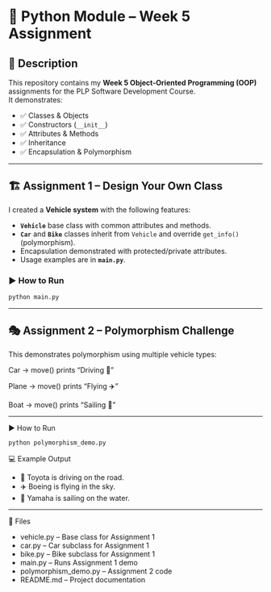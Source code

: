 # 🐍 Python Module – Week 5 Assignment  

## 📌 Description  
This repository contains my **Week 5 Object-Oriented Programming (OOP)** assignments for the PLP Software Development Course.  
It demonstrates:  

- ✅ Classes & Objects  
- ✅ Constructors (`__init__`)  
- ✅ Attributes & Methods  
- ✅ Inheritance  
- ✅ Encapsulation & Polymorphism  

---

## 🏗 Assignment 1 – Design Your Own Class  
I created a **Vehicle system** with the following features:  
- **`Vehicle`** base class with common attributes and methods.  
- **`Car`** and **`Bike`** classes inherit from `Vehicle` and override `get_info()` (polymorphism).  
- Encapsulation demonstrated with protected/private attributes.  
- Usage examples are in **`main.py`**.  

### ▶ How to Run  
```bash
python main.py
```
---

## 🎭 Assignment 2 – Polymorphism Challenge

This demonstrates polymorphism using multiple vehicle types:

Car → move() prints “Driving 🚗”

Plane → move() prints “Flying ✈️”

Boat → move() prints “Sailing 🚤”

---

▶ How to Run
```bash
python polymorphism_demo.py
```

💻 Example Output
- 🚗 Toyota is driving on the road.
- ✈️ Boeing is flying in the sky.
- 🚤 Yamaha is sailing on the water.

--- 

📂 Files

- vehicle.py – Base class for Assignment 1
- car.py – Car subclass for Assignment 1
- bike.py – Bike subclass for Assignment 1
- main.py – Runs Assignment 1 demo
- polymorphism_demo.py – Assignment 2 code
- README.md – Project documentation
